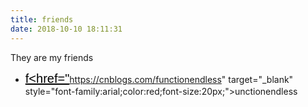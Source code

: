 ```yaml
---
title: friends
date: 2018-10-10 18:11:31
---
```

They are my friends

 - <a href="https://cnblogs.com/functionendless" target="_blank" style="font-family:arial;color:black;font-size:20px;">f<href="https://cnblogs.com/functionendless" target="_blank" style="font-family:arial;color:red;font-size:20px;">unctionendless</a>
